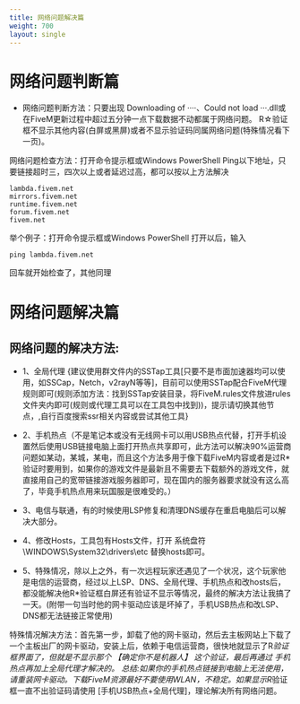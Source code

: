 ```yaml
---
title: 网络问题解决篇
weight: 700
layout: single
---
```


网络问题判断篇
===============
- 网络问题判断方法：只要出现 Downloading of  ····、Could not load ···.dll或在FiveM更新过程中超过五分钟一点下载数据不动都属于网络问题。
R☆验证框不显示其他内容(白屏或黑屏)或者不显示验证码同属网络问题(特殊情况看下一页)。

网络问题检查方法：打开命令提示框或Windows PowerShell Ping以下地址，只要链接超时三，四次以上或者延迟过高，都可以按以上方法解决
```
lambda.fivem.net
mirrors.fivem.net
runtime.fivem.net
forum.fivem.net
fivem.net
```
举个例子：打开命令提示框或Windows PowerShell  打开以后，输入
```
ping lambda.fivem.net
``` 
回车就开始检查了，其他同理




网络问题解决篇
===============
网络问题的解决方法:
---------------
- 1、全局代理 {建议使用群文件内的SSTap工具[只要不是市面加速器均可以使用，如SSCap，Netch，v2rayN等等]，目前可以使用SSTap配合FiveM代理规则即可(规则添加方法：找到SSTap安装目录，将FiveM.rules文件放进rules文件夹内即可(规则或代理工具可以在工具包中找到))，提示请切换其他节点，,自行百度搜索ssr相关内容或尝试其他工具}

- 2、手机热点（不是笔记本或没有无线网卡可以用USB热点代替，打开手机设置然后使用USB链接电脑上面打开热点共享即可，此方法可以解决90%运营商问题如某动，某城，某电，而且这个方法多用于像下载FiveM内容或者是过R*验证时要用到，如果你的游戏文件是最新且不需要去下载额外的游戏文件，就直接用自己的宽带链接游戏服务器即可，现在国内的服务器要求就没有这么高了，毕竟手机热点用来玩国服是很难受的。）

- 3、电信与联通，有的时候使用LSP修复和清理DNS缓存在重启电脑后可以解决大部分。

- 4、修改Hosts，工具包有Hosts文件，打开 系统盘符\WINDOWS\System32\drivers\etc 替换hosts即可。

- 5、特殊情况，除以上之外，有一次远程玩家还遇见了一个状况，这个玩家他是电信的运营商，经过以上LSP、DNS、全局代理、手机热点和改hosts后，都没能解决他R*验证框白屏还有验证不显示等情况，最终的解决方法让我搞了一天。(附带一句当时他的网卡驱动应该是坏掉了，手机USB热点和改LSP、DNS都无法链接正常使用)

特殊情况解决方法：首先第一步，卸载了他的网卡驱动，然后去主板网站上下载了一个主板出厂的网卡驱动，安装上后，依赖于电信运营商，很快地就显示了R*验证框界面了，但就是不显示那个  【确定你不是机器人】 这个验证，最后再通过 手机热点再加上全局代理才解决的。
总结:如果你的手机热点链接到电脑上无法使用，请重装网卡驱动。下载FiveM资源最好不要使用WLAN，不稳定。如果显示R*验证框一直不出验证码请使用 [手机USB热点+全局代理]，理论解决所有网络问题。




